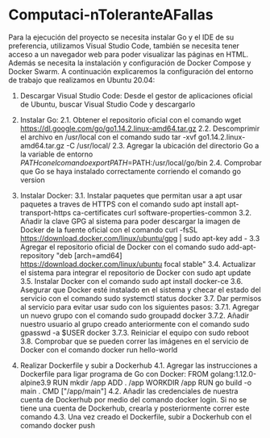 # Computaci-nToleranteAFallas
Para la ejecución del proyecto se necesita instalar Go y el IDE de su preferencia, utilizamos Visual Studio Code, también se necesita tener acceso a un  navegador web para poder visualizar las páginas en HTML.
Además se necesita la instalación y configuración de Docker Compose y Docker Swarm. 
A continuación explicaremos la configuración del entorno de trabajo que realizamos en Ubuntu 20.04: 

1. Descargar Visual Studio Code:
	Desde el gestor de aplicaciones oficial de Ubuntu, buscar Visual Studio Code y descargarlo

2. Instalar Go: 
	2.1. Obtener el repositorio oficial con el comando wget https://dl.google.com/go/go1.14.2.linux-amd64.tar.gz
	2.2. Descomprimir el archivo en /usr/local con el comando sudo tar -xvf go1.14.2.linux-amd64.tar.gz -C /usr/local/
	2.3. Agregar la ubicación del directorio Go a la variable de entorno $PATH con el comando export PATH=$PATH:/usr/local/go/bin
	2.4. Comprobar que Go se haya instalado correctamente corriendo el comando go version 

3. Instalar Docker:
	3.1. Instalar paquetes que permitan usar a apt usar paquetes a traves de HTTPS con el comando sudo apt install apt-transport-https ca-certificates curl software-properties-common
	3.2. Añadir la clave GPG al sistema para poder descargar la imagen de Docker de la fuente oficial con el comando curl -fsSL https://download.docker.com/linux/ubuntu/gpg | sudo apt-key add -
	3.3 Agregar el repositorio oficial de Docker con el comando sudo add-apt-repository "deb [arch=amd64] https://download.docker.com/linux/ubuntu focal stable"
	3.4. Actualizar el sistema para integrar el repositorio de Docker con sudo apt update
	3.5. Instalar Docker con el comando sudo apt install docker-ce
	3.6. Asegurar que Docker esté instalado en el sistema y checar el estado del servicio con el comando sudo systemctl status docker
	3.7. Dar permisos al servicio para evitar usar sudo con los siguientes pasos: 
		3.7.1. Agregar un nuevo grupo con el comando sudo groupadd docker
		3.7.2. Añadir nuestro usuario al grupo creado anteriormente con el comando sudo gpasswd -a $USER docker
		3.7.3. Reiniciar el equipo con sudo reboot
	3.8. Comprobar que se pueden correr las imágenes en el servicio de Docker con el comando docker run hello-world

4. Realizar Dockerfile y subir a Dockerhub
	4.1. Agregar las instrucciones a Dockerfile para ligar programa de Go con Docker:
		FROM golang:1.12.0-alpine3.9
		RUN mkdir /app
		ADD . /app
		WORKDIR /app
		RUN go build -o main .
		CMD ["/app/main"]
	4.2. Añadir las credenciales de nuestra cuenta de Dockerhub por medio del comando docker login. Si no se tiene una cuenta de Dockerhub, crearla y posteriormente correr este comando 
	4.3. Una vez creado el Dockerfile, subir a Dockerhub con el comando docker push